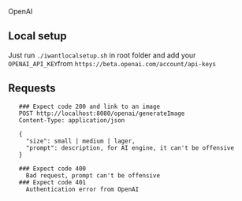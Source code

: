 OpenAI
## Local setup
Just run `./iwantlocalsetup.sh` in root folder and add your `OPENAI_API_KEY`from `https://beta.openai.com/account/api-keys` 

## Requests
```http
   ### Expect code 200 and link to an image
   POST http://localhost:8080/openai/generateImage
   Content-Type: application/json

   {
     "size": small | medium | lager,
     "prompt": description, for AI engine, it can't be offensive
   }
   
   ### Expect code 400
     Bad request, prompt can't be offensive
   ### Expect code 401
     Authentication error from OpenAI


   ```